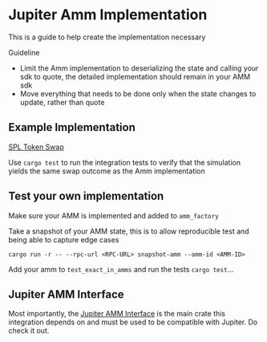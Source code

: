 # Jupiter Amm Implementation

This is a guide to help create the implementation necessary

Guideline

- Limit the Amm implementation to deserializing the state and calling your sdk to quote, the detailed implementation should remain in your AMM sdk
- Move everything that needs to be done only when the state changes to update, rather than quote

## Example Implementation

[SPL Token Swap](./jupiter-core/src/amms/spl_token_swap_amm.rs)

Use `cargo test` to run the integration tests to verify that the simulation yields the same swap outcome as the Amm implementation

## Test your own implementation

Make sure your AMM is implemented and added to `amm_factory`

Take a snapshot of your AMM state, this is to allow reproducible test and being able to capture edge cases

`cargo run -r -- --rpc-url <RPC-URL> snapshot-amm --amm-id <AMM-ID>`

Add your amm to `test_exact_in_amms` and run the tests `cargo test`...

## Jupiter AMM Interface

Most importantly, the [Jupiter AMM Interface](https://docs.rs/crate/jupiter-amm-interface) is the main crate this integration depends on and must be used to be compatible with Jupiter. Do check it out.
